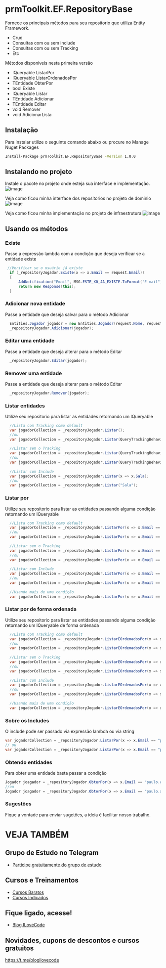 # prmToolkit.EF.RepositoryBase
Fornece os principais métodos para seu repositorio que utiliza Entity Framework.
- Crud
- Consultas com ou sem include
- Consultas com ou sem Tracking
- Etc


Métodos disponíveis nesta primeira versão
- IQueryable<TEntidade> ListarPor
- IQueryable<TEntidade> ListarOrdenadosPor
- TEntidade ObterPor
- bool Existe
- IQueryable<TEntidade> Listar
- TEntidade Adicionar
- TEntidade Editar
-  void Remover
-  void AdicionarLista

## Instalação
Para instalar utilize o seguinte comando abaixo ou procure no Manage Nuget Packages
```sh
Install-Package prmToolkit.EF.RepositoryBase -Version 1.0.0
```
## Instalando no projeto
Instale o pacote no projeto onde esteja sua interface e implementação.
![image](https://user-images.githubusercontent.com/6010161/115731769-c823af80-a35d-11eb-9c9b-c8c50e4b7e74.png)

Veja como ficou minha interface dos repositorios no projeto de dominio
![image](https://user-images.githubusercontent.com/6010161/115731929-e8536e80-a35d-11eb-9dcd-19d208c4ff28.png)

Veja como ficou minha implementação no projeto de infraestrutura
![image](https://user-images.githubusercontent.com/6010161/115732144-18027680-a35e-11eb-816e-0d70a7b4b200.png)

## Usando os métodos
### Existe 
Passe a expressão lambda com a condição que deseja verificar se a entidade existe
```csharp
 //Verificar se o usuário já existe
  if (_repositoryJogador.Existe(x => x.Email == request.Email))
  {
      AddNotification("Email", MSG.ESTE_X0_JA_EXISTE.ToFormat("E-mail"));
      return new Response(this);
  }
```
### Adicionar nova entidade
Passe a entidade que deseja salvar para o método Adicionar
```csharp
  Entities.Jogador jogador = new Entities.Jogador(request.Nome, request.Email, request.Senha);
  _repositoryJogador.Adicionar(jogador);
```
### Editar uma entidade
Passe a entidade que deseja alterar para o método Editar
```csharp
  _repositoryJogador.Editar(jogador);
```
### Remover uma entidade
Passe a entidade que deseja alterar para o método Editar
```csharp
  _repositoryJogador.Remover(jogador);
```
### Listar entidades
Utilize seu repositorio para listar as entidades retornando um IQueryable<TEntidade>
```csharp
  //Lista com Tracking como default
  var jogadorCollection = _repositoryJogador.Listar();
  //ou
  var jogadorCollection = _repositoryJogador.Listar(QueryTrackingBehavior.TrackAll);
  
  //Listar sem o Tracking
  var jogadorCollection = _repositoryJogador.Listar(QueryTrackingBehavior.NoTracking);
  //ou
  var jogadorCollection = _repositoryJogador.Listar(QueryTrackingBehavior.NoTrackingWithIdentityResolution);
  
  //Listar com Include
  var jogadorCollection = _repositoryJogador.Listar(x => x.Sala);
  //ou
  var jogadorCollection = _repositoryJogador.Listar("Sala");
```

### Listar por
Utilize seu repositorio para listar as entidades passando alguma condição retornando um IQueryable<TEntidade>
```csharp
  //Lista com Tracking como default
  var jogadorCollection = _repositoryJogador.ListarPor(x => x.Email == "paulo.analista@outlook.com");
  //ou
  var jogadorCollection = _repositoryJogador.ListarPor(x => x.Email == "paulo.analista@outlook.com", QueryTrackingBehavior.TrackAll);
  
  //Listar sem o Tracking
  var jogadorCollection = _repositoryJogador.ListarPor(x => x.Email == "paulo.analista@outlook.com", QueryTrackingBehavior.NoTracking);
  //ou
  var jogadorCollection = _repositoryJogador.ListarPor(x => x.Email == "paulo.analista@outlook.com", QueryTrackingBehavior.NoTrackingWithIdentityResolution);
  
  //Listar com Include
  var jogadorCollection = _repositoryJogador.ListarPor(x => x.Email == "paulo.analista@outlook.com", x=>x.Sala);
  //ou
  var jogadorCollection = _repositoryJogador.ListarPor(x => x.Email == "paulo.analista@outlook.com", "Sala");
  
  //Usando mais de uma condição
  var jogadorCollection = _repositoryJogador.ListarPor(x => x.Email == "paulo.analista@outlook.com" && x.Sala.Nome=="Sala1", x=>x.Sala);
```

### Listar por de forma ordenada
Utilize seu repositorio para listar as entidades passando alguma condição retornando um IQueryable<TEntidade> de forma ordenada
```csharp
  //Lista com Tracking como default
  var jogadorCollection = _repositoryJogador.ListarEOrdenadosPor(x => x.Email == "paulo.analista@outlook.com", x => x.DataCadastro, true);
  //ou
  var jogadorCollection = _repositoryJogador.ListarEOrdenadosPor(x => x.Email == "paulo.analista@outlook.com", x => x.DataCadastro, true, QueryTrackingBehavior.TrackAll);
  
  //Listar sem o Tracking
  var jogadorCollection = _repositoryJogador.ListarEOrdenadosPor(x => x.Email == "paulo.analista@outlook.com", x => x.DataCadastro, true, QueryTrackingBehavior.NoTracking);
  //ou
  var jogadorCollection = _repositoryJogador.ListarEOrdenadosPor(x => x.Email == "paulo.analista@outlook.com", x => x.DataCadastro, true, QueryTrackingBehavior.NoTrackingWithIdentityResolution);
  
  //Listar com Include
  var jogadorCollection = _repositoryJogador.ListarEOrdenadosPor(x => x.Email == "paulo.analista@outlook.com", x => x.DataCadastro, true, QueryTrackingBehavior.NoTrackingWithIdentityResolution, x=>x.Sala);
  //ou
  var jogadorCollection = _repositoryJogador.ListarEOrdenadosPor(x => x.Email == "paulo.analista@outlook.com", x => x.DataCadastro, true, QueryTrackingBehavior.NoTrackingWithIdentityResolution, "Sala");
  
  //Usando mais de uma condição
  var jogadorCollection = _repositoryJogador.ListarEOrdenadosPor(x => x.Email == "paulo.analista@outlook.com" && x.Sala.Nome=="Sala'", x => x.DataCadastro, true, x=>x.Sala);
```

### Sobre os Includes
O include pode ser passado via expressão lambda ou via string
```csharp
var jogadorCollection = _repositoryJogador.ListarPor(x => x.Email == "paulo.analista@outlook.com", x => x.Sala, x=>x.Turma, x=>x.Empresa);
// ou
var jogadorCollection = _repositoryJogador.ListarPor(x => x.Email == "paulo.analista@outlook.com", "Sala", "Turma", "Departamento.Empresa");
```

### Obtendo entidades
Para obter uma entidade basta passar a condição
```csharp
Jogador joagador = _repositoryJogador.ObterPor(x => x.Email == "paulo.analista@outlook.com");
//ou
Jogador joagador = _repositoryJogador.ObterPor(x => x.Email == "paulo.analista@outlook.com", QueryTrackingBehavior.TrackAll, x=>x.Sala);
```

### Sugestões
Fique a vontade para enviar sugetões, a ideia é facilitar nosso trabalho.

# VEJA TAMBÉM
## Grupo de Estudo no Telegram
- [Participe gratuitamente do grupo de estudo](https://olha.la/ilovecode-telegram)

## Cursos e Treinamentos
- [Cursos Baratos](https://olha.la/udemy)
- [Cursos Indicados](https://olha.la/cursos)

## Fique ligado, acesse!
- [Blog ILoveCode](https://ilovecode.com.br)

## Novidades, cupons de descontos e cursos gratuitos
https://t.me/blogilovecode
